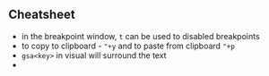 
## Cheatsheet

- in the breakpoint window, `t` can be used to disabled breakpoints
- to copy to clipboard - `"+y` and to paste from clipboard `"+p`
- `gsa<key>` in visual will surround the text
- 



